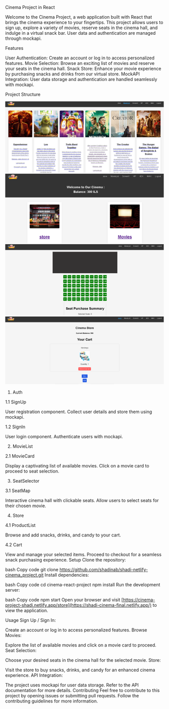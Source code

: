 Cinema Project in React

Welcome to the Cinema Project, a web application built with React that brings the cinema experience to your fingertips. This project allows users to sign up, explore a variety of movies, reserve seats in the cinema hall, and indulge in a virtual snack bar. User data and authentication are managed through mockapi.

Features

User Authentication: Create an account or log in to access personalized features.
Movie Selection: Browse an exciting list of movies and reserve your seats in the cinema hall.
Snack Store: Enhance your movie experience by purchasing snacks and drinks from our virtual store.
MockAPI Integration: User data storage and authentication are handled seamlessly with mockapi.

Project Structure

![Project Structure](/public/readme/movies.PNG)
![home](/public/readme/home.PNG)
![Project Structure](/public/readme/seats.PNG)
![Project Structure](/public/readme/store.PNG)

1. Auth

1.1 SignUp

User registration component.
Collect user details and store them using mockapi.

1.2 SignIn

User login component.
Authenticate users with mockapi.

2. MovieList

2.1 MovieCard

Display a captivating list of available movies.
Click on a movie card to proceed to seat selection.

3. SeatSelector

3.1 SeatMap

Interactive cinema hall with clickable seats.
Allow users to select seats for their chosen movie.

4. Store

4.1 ProductList

Browse and add snacks, drinks, and candy to your cart.

4.2 Cart

View and manage your selected items.
Proceed to checkout for a seamless snack purchasing experience.
Setup
Clone the repository:

bash
Copy code
git clone https://github.com/shadinab/shadi-netlify-cinema_project.git
Install dependencies:

bash
Copy code
cd cinema-react-project
npm install
Run the development server:

bash
Copy code
npm start
Open your browser and visit [https://cinema-project-shadi.netlify.app/store](https://shadi-cinema-final.netlify.app/)  to view the application.

Usage
Sign Up / Sign In:

Create an account or log in to access personalized features.
Browse Movies:

Explore the list of available movies and click on a movie card to proceed.
Seat Selection:

Choose your desired seats in the cinema hall for the selected movie.
Store:

Visit the store to buy snacks, drinks, and candy for an enhanced cinema experience.
API Integration:

The project uses mockapi for user data storage. Refer to the API documentation for more details.
Contributing
Feel free to contribute to this project by opening issues or submitting pull requests. Follow the contributing guidelines for more information.

